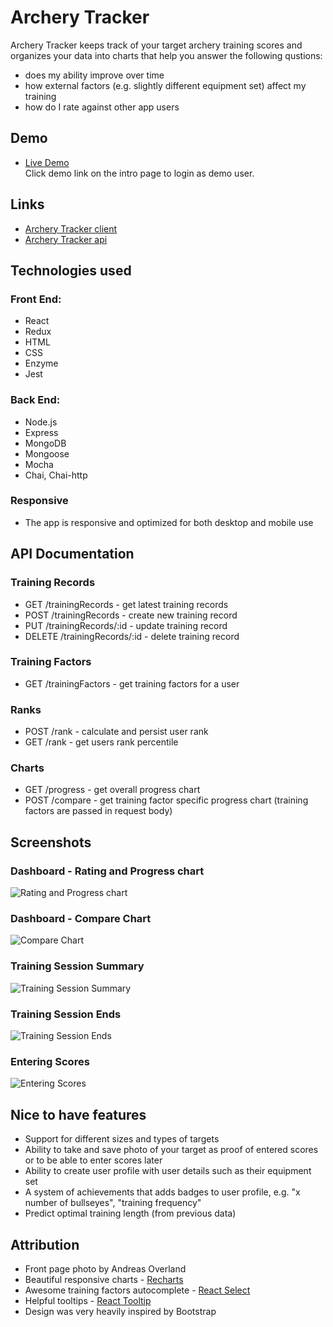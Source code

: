 # Archery Tracker

Archery Tracker keeps track of your target archery training scores and organizes your data into charts that help you answer the following qustions:

- does my ability improve over time
- how external factors (e.g. slightly different equipment set) affect my training
- how do I rate against other app users

## Demo

- [Live Demo](https://frozen-springs-98416.herokuapp.com/)<br/>
  Click demo link on the intro page to login as demo user.

## Links

- [Archery Tracker client](https://github.com/carabus/archery-tracker-client)
- [Archery Tracker api](https://github.com/carabus/archery-tracker-api)

## Technologies used

### Front End:

- React
- Redux
- HTML
- CSS
- Enzyme
- Jest

### Back End:

- Node.js
- Express
- MongoDB
- Mongoose
- Mocha
- Chai, Chai-http

### Responsive

- The app is responsive and optimized for both desktop and mobile use

## API Documentation

### Training Records

- GET /trainingRecords - get latest training records
- POST /trainingRecords - create new training record
- PUT /trainingRecords/:id - update training record
- DELETE /trainingRecords/:id - delete training record

### Training Factors

- GET /trainingFactors - get training factors for a user

### Ranks

- POST /rank - calculate and persist user rank
- GET /rank - get users rank percentile

### Charts

- GET /progress - get overall progress chart
- POST /compare - get training factor specific progress chart (training factors are passed in request body)

## Screenshots

### Dashboard - Rating and Progress chart

![Rating and Progress chart](https://raw.githubusercontent.com/carabus/archery-tracker-client/master/screenshots/progress.png)

### Dashboard - Compare Chart

![Compare Chart](https://raw.githubusercontent.com/carabus/archery-tracker-client/master/screenshots/compare.png)

### Training Session Summary

![Training Session Summary](https://raw.githubusercontent.com/carabus/archery-tracker-client/master/screenshots/session-top.png)

### Training Session Ends

![Training Session Ends](https://raw.githubusercontent.com/carabus/archery-tracker-client/master/screenshots/session-ends.png)

### Entering Scores

![Entering Scores](https://raw.githubusercontent.com/carabus/archery-tracker-client/master/screenshots/enter-scores.png)

## Nice to have features

- Support for different sizes and types of targets
- Ability to take and save photo of your target as proof of entered scores or to be able to enter scores later
- Ability to create user profile with user details such as their equipment set
- A system of achievements that adds badges to user profile, e.g. "x number of bullseyes", "training frequency"
- Predict optimal training length (from previous data)

## Attribution

- Front page photo by Andreas Overland
- Beautiful responsive charts - [Recharts](http://recharts.org/)
- Awesome training factors autocomplete - [React Select](https://github.com/JedWatson/react-select)
- Helpful tooltips - [React Tooltip](https://github.com/wwayne/react-tooltip)
- Design was very heavily inspired by Bootstrap
